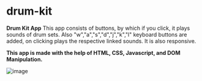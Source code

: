 # drum-kit

**Drum Kit App**
This app consists of buttons, by which if you click, it plays sounds of drum sets.
Also "w","a","s","d","j","k","l" keyboard buttons are added, on clicking plays the respective linked sounds.
It is also responsive.

**This app is made with the help of HTML, CSS, Javascript, and DOM Manipulation.**

![image](https://user-images.githubusercontent.com/69343277/110215381-7dde9000-7ecf-11eb-83b0-1e136c46f4f5.png)



